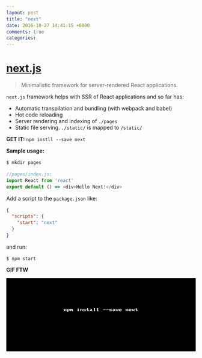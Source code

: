 ```yaml
---
layout: post
title: "next"
date: 2016-10-27 14:41:15 +0000
comments: true
categories: 
---
```


# [next.js](https://www.npmjs.com/package/next)
> Minimalistic framework for server-rendered React applications.

`next.js` framework helps with SSR of React applications and so far has:

- Automatic transpilation and bundling (with webpack and babel)
- Hot code reloading
- Server rendering and indexing of `./pages`
- Static file serving. `./static/` is mapped to `/static/`

__GET IT:__ `npm instll --save next`

__Sample usage:__

```sh
$ mkdir pages
```

```js
//pages/index.js:
import React from 'react'
export default () => <div>Hello Next!</div>
```

Add a script to the `package.json` like:

```json
{
  "scripts": {
    "start": "next"
  }
}
```

and run:

```
$ npm start
```

__GIF FTW__

![](/images/next/next.gif)